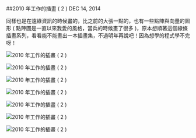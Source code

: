 <!-- @@master  = ../../_layout.html-->

<!-- @@block  =  jsBottom-->

<include src="../../_articles-js.html"></include>

<!-- @@close-->

<!-- @@block  =  css-->

<include src="../../_articles-css.html"></include>

<!-- @@close-->

<!-- @@block  =  articles-social-->

<include src="../../_articles-social.html"></include>

<!-- @@close-->

<!-- @@block  =  articles-footer-->

<include src="../../_articles.html"></include>

<!-- @@close-->

<!-- @@block  =  meta-->

<meta property="article:published_time" content="2014-12-14T00:55:00+01:00">

<meta name="keywords" content="關遠綠,插畫,illustration,draw,oxxo">

<meta name="description" content="同樣也是在遠綠資訊的時候畫的，比之前的大張一點的，也有一些點陣與向量的圖形 ( 點陣圖是一直以來我愛的風格，當兵的時候畫了很多 )，原本想順著這個線條插畫系列，看看能不能畫出一本插畫集，不過明年再說吧！因為想學的程式學不完呀！">

<meta itemprop="name" content="2010 年工作的插畫 ( 2 ) - OXXO.STUDIO">

<meta itemprop="image" content="http://www.oxxostudio.tw/img/articles/201412/20141214_1_01b.jpg">

<meta itemprop="description" content="同樣也是在遠綠資訊的時候畫的，比之前的大張一點的，也有一些點陣與向量的圖形 ( 點陣圖是一直以來我愛的風格，當兵的時候畫了很多 )，原本想順著這個線條插畫系列，看看能不能畫出一本插畫集，不過明年再說吧！因為想學的程式學不完呀！">

<meta property="og:title" content="2010 年工作的插畫 ( 2 ) - OXXO.STUDIO">

<meta property="og:url" content="http://www.oxxostudio.tw/articles/201412/doublegreen-draw2.html">

<meta property="og:image" content="http://www.oxxostudio.tw/img/articles/201412/20141214_1_01b.jpg">

<meta property="og:description" content="同樣也是在遠綠資訊的時候畫的，比之前的大張一點的，也有一些點陣與向量的圖形 ( 點陣圖是一直以來我愛的風格，當兵的時候畫了很多 )，原本想順著這個線條插畫系列，看看能不能畫出一本插畫集，不過明年再說吧！因為想學的程式學不完呀！">


<title>2010 年工作的插畫 ( 2 )  - OXXO.STUDIO</title> 

<!-- @@close-->

<!-- @@block  =  articles-content--> 

##2010 年工作的插畫 ( 2 )  <span class="article-date" tag="creative"><i></i>DEC 14, 2014</span>

同樣也是在遠綠資訊的時候畫的，比之前的大張一點的，也有一些點陣與向量的圖形 ( 點陣圖是一直以來我愛的風格，當兵的時候畫了很多 )，原本想順著這個線條插畫系列，看看能不能畫出一本插畫集，不過明年再說吧！因為想學的程式學不完呀！

![2010 年工作的插畫 ( 2 )](/img/articles/201412/20141214_1_02.jpg)

![2010 年工作的插畫 ( 2 )](/img/articles/201412/20141214_1_03.jpg)

![2010 年工作的插畫 ( 2 )](/img/articles/201412/20141214_1_04.jpg)

![2010 年工作的插畫 ( 2 )](/img/articles/201412/20141214_1_05.jpg)

![2010 年工作的插畫 ( 2 )](/img/articles/201412/20141214_1_06.jpg)

![2010 年工作的插畫 ( 2 )](/img/articles/201412/20141214_1_07.jpg)

![2010 年工作的插畫 ( 2 )](/img/articles/201412/20141214_1_08.jpg)

<!-- @@close-->